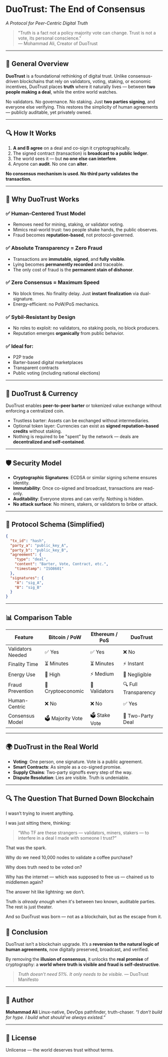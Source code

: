 # DuoTrust: The End of Consensus  
_A Protocol for Peer-Centric Digital Truth_

> "Truth is a fact not a policy majority vote can change. Trust is not a vote, its personal conscience."  
> — Mohammad Ali, Creator of DuoTrust

---

## 📌 General Overview

**DuoTrust** is a foundational rethinking of digital trust. Unlike consensus-driven blockchains that rely on validators, voting, staking, or economic incentives, DuoTrust places **truth** where it naturally lives — between **two people making a deal**, while the entire world watches. 

No validators. No governance. No staking. Just **two parties signing**, and everyone else verifying. This restores the simplicity of human agreements — publicly auditable, yet privately owned.

---

## 🔍 How It Works

1. **A and B agree** on a deal and co-sign it cryptographically.
2. The signed contract (transaction) is **broadcast to a public ledger**.
3. The world sees it — but **no one else can interfere**.
4. Anyone can **audit**. No one can **alter**.

**No consensus mechanism is used. No third party validates the transaction.**

---

## 🧠 Why DuoTrust Works

### ✅ Human-Centered Trust Model
- Removes need for mining, staking, or validator voting.
- Mimics real-world trust: two people shake hands, the public observes.
- Fraud becomes **reputation-based**, not protocol-governed.

### ✅ Absolute Transparency = Zero Fraud
- Transactions are **immutable**, **signed**, and **fully visible**.
- Lying becomes **permanently recorded** and traceable.
- The only cost of fraud is the **permanent stain of dishonor**.

### ✅ Zero Consensus = Maximum Speed
- No block times. No finality delay. Just **instant finalization** via dual-signature.
- Energy-efficient: no PoW/PoS mechanics.

### ✅ Sybil-Resistant by Design
- No roles to exploit: no validators, no staking pools, no block producers.
- Reputation emerges **organically** from public behavior.

### ✅ Ideal for:
- P2P trade
- Barter-based digital marketplaces
- Transparent contracts
- Public voting (including national elections)

---

## 💱 DuoTrust & Currency

DuoTrust enables **peer-to-peer barter** or tokenized value exchange without enforcing a centralized coin.

- Trustless barter: Assets can be exchanged without intermediaries.
- Optional token layer: Currencies can exist as **signed reputation-based credits** without staking.
- Nothing is required to be "spent" by the network — deals are **decentralized and self-contained**.

---

## 🛡️ Security Model

- **Cryptographic Signatures**: ECDSA or similar signing scheme ensures identity.
- **Immutability**: Once co-signed and broadcast, transactions are read-only.
- **Auditability**: Everyone stores and can verify. Nothing is hidden.
- **No attack surface**: No miners, stakers, or validators to bribe or attack.

---

## 🔗 Protocol Schema (Simplified)

```json
{
  "tx_id": "hash",
  "party_a": "public_key_A",
  "party_b": "public_key_B",
  "agreement": {
    "type": "deal",
    "content": "Barter, Vote, Contract, etc.",
    "timestamp": "ISO8601"
  },
  "signatures": {
    "A": "sig_A",
    "B": "sig_B"
  }
}
````

---

## 📊 Comparison Table

| Feature           | Bitcoin / PoW     | Ethereum / PoS | DuoTrust             |
| ----------------- | ----------------- | -------------- | -------------------- |
| Validators Needed | ✅ Yes            | ✅ Yes         | ❌ No                |
| Finality Time     | ⏳ Minutes        | ⏳ Minutes     | ⚡ Instant            |
| Energy Use        | 🔋 High           | ⚡ Medium       | 🌱 Negligible        |
| Fraud Prevention  | 🔐 Cryptoeconomic | 🔐 Validators  | 🔍 Full Transparency |
| Human-Centric     | ❌ No             | ❌ No          | ✅ Yes               |
| Consensus Model   | 🗳️ Majority Vote  | 🗳️ Stake Vote  | 🤝 Two-Party Deal    |

---

## 🌍 DuoTrust in the Real World

* **Voting**: One person, one signature. Vote is a public agreement.
* **Smart Contracts**: As simple as a co-signed promise.
* **Supply Chains**: Two-party signoffs every step of the way.
* **Dispute Resolution**: Lies are visible. Truth is undeniable.

---

## 🔍 The Question That Burned Down Blockchain

I wasn’t trying to invent anything.

I was just sitting there, thinking:
> “Who TF are these strangers — validators, miners, stakers — to interfere in a deal I made with someone I trust?”

That was the spark.

Why do we need 10,000 nodes to validate a coffee purchase?

Why does truth need to be voted on?

Why has the internet — which was supposed to free us — chained us to middlemen again?

The answer hit like lightning: we don’t.

Truth is *already enough* when it's between two known, auditable parties.  
The rest is just theater.

And so DuoTrust was born — not as a blockchain, but as the escape from it.

## 🎯 Conclusion

DuoTrust isn’t a blockchain upgrade.
It’s a **reversion to the natural logic of human agreements**, now digitally preserved, broadcast, and verified.

By removing the **illusion of consensus**, it unlocks the **real promise** of cryptography: a **world where truth is visible and fraud is self-destructive**.

> *Truth doesn’t need 51%. It only needs to be visible.*
> — DuoTrust Manifesto

---

## 🧠 Author

**Mohammad Ali**
Linux-native, DevOps pathfinder, truth-chaser.
*“I don’t build for hype. I build what should’ve always existed.”*

---

## 📜 License

Unlicense — the world deserves trust without terms.
